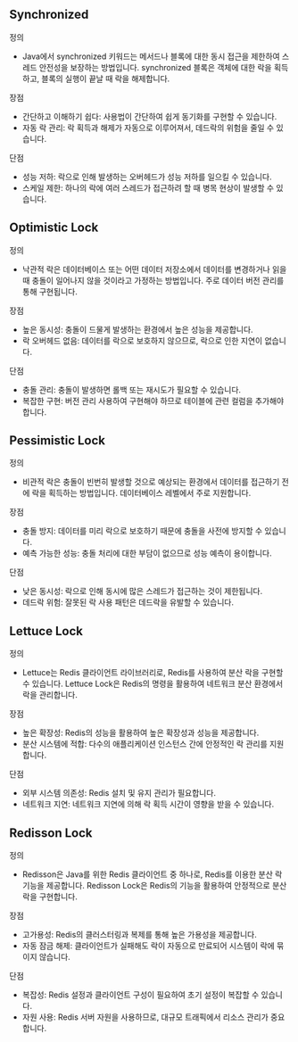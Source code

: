 ## Synchronized
정의
- Java에서 synchronized 키워드는 메서드나 블록에 대한 동시 접근을 제한하여 스레드 안전성을 보장하는 방법입니다. synchronized 블록은 객체에 대한 락을 획득하고, 블록의 실행이 끝날 때 락을 해제합니다.

장점
- 간단하고 이해하기 쉽다: 사용법이 간단하여 쉽게 동기화를 구현할 수 있습니다.
- 자동 락 관리: 락 획득과 해제가 자동으로 이루어져서, 데드락의 위험을 줄일 수 있습니다.

단점
- 성능 저하: 락으로 인해 발생하는 오버헤드가 성능 저하를 일으킬 수 있습니다.
- 스케일 제한: 하나의 락에 여러 스레드가 접근하려 할 때 병목 현상이 발생할 수 있습니다.

## Optimistic Lock
정의
- 낙관적 락은 데이터베이스 또는 어떤 데이터 저장소에서 데이터를 변경하거나 읽을 때 충돌이 일어나지 않을 것이라고 가정하는 방법입니다. 주로 데이터 버전 관리를 통해 구현됩니다.

장점
- 높은 동시성: 충돌이 드물게 발생하는 환경에서 높은 성능을 제공합니다.
- 락 오버헤드 없음: 데이터를 락으로 보호하지 않으므로, 락으로 인한 지연이 없습니다.

단점
- 충돌 관리: 충돌이 발생하면 롤백 또는 재시도가 필요할 수 있습니다.
- 복잡한 구현: 버전 관리 사용하여 구현해야 하므로 테이블에 관련 컬럼을 추가해야합니다.

## Pessimistic Lock
정의
- 비관적 락은 충돌이 빈번히 발생할 것으로 예상되는 환경에서 데이터를 접근하기 전에 락을 획득하는 방법입니다. 데이터베이스 레벨에서 주로 지원합니다.

장점
- 충돌 방지: 데이터를 미리 락으로 보호하기 때문에 충돌을 사전에 방지할 수 있습니다.
- 예측 가능한 성능: 충돌 처리에 대한 부담이 없으므로 성능 예측이 용이합니다.

단점
- 낮은 동시성: 락으로 인해 동시에 많은 스레드가 접근하는 것이 제한됩니다.
- 데드락 위험: 잘못된 락 사용 패턴은 데드락을 유발할 수 있습니다.

## Lettuce Lock
정의
- Lettuce는 Redis 클라이언트 라이브러리로, Redis를 사용하여 분산 락을 구현할 수 있습니다. Lettuce Lock은 Redis의 명령을 활용하여 네트워크 분산 환경에서 락을 관리합니다.

장점
- 높은 확장성: Redis의 성능을 활용하여 높은 확장성과 성능을 제공합니다.
- 분산 시스템에 적합: 다수의 애플리케이션 인스턴스 간에 안정적인 락 관리를 지원합니다.

단점
- 외부 시스템 의존성: Redis 설치 및 유지 관리가 필요합니다.
- 네트워크 지연: 네트워크 지연에 의해 락 획득 시간이 영향을 받을 수 있습니다.

## Redisson Lock
정의
- Redisson은 Java를 위한 Redis 클라이언트 중 하나로, Redis를 이용한 분산 락 기능을 제공합니다. Redisson Lock은 Redis의 기능을 활용하여 안정적으로 분산 락을 구현합니다.

장점
- 고가용성: Redis의 클러스터링과 복제를 통해 높은 가용성을 제공합니다.
- 자동 잠금 해제: 클라이언트가 실패해도 락이 자동으로 만료되어 시스템이 락에 묶이지 않습니다.

단점
- 복잡성: Redis 설정과 클라이언트 구성이 필요하여 초기 설정이 복잡할 수 있습니다.
- 자원 사용: Redis 서버 자원을 사용하므로, 대규모 트래픽에서 리소스 관리가 중요합니다.